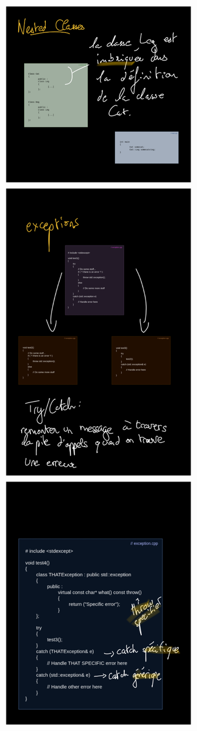 <p align="center">
  <img src="./ressources/nested.png" alt="42"/>
</p>
<p align="center">
  <img src="./ressources/exceptions.png" alt="42"/>
</p>
<p align="center">
  <img src="./ressources/exceptions_2.png" alt="42"/>
</p>